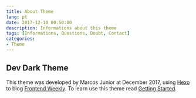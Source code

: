 ```yaml
---
title: About Theme
lang: pt
date: 2017-12-10 00:50:00
description: Informations about this theme
tags: [Informations, Questions, Doubt, Contact]
categories: 
- Theme
---
```

## Dev Dark Theme
This theme was developed by Marcos Junior at December 2017, using [Hexo](https://hexo.io/) to blog [Frontend Weekly](http://frontend-weekly.codermarcos.com/). To learn use this theme read [Getting Started](/pt/HowTo/Getting-Started).
